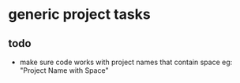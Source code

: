 # generic project tasks

## todo
* make sure code works with project names that contain space eg: "Project Name with Space"

